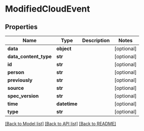 # ModifiedCloudEvent

## Properties
Name | Type | Description | Notes
------------ | ------------- | ------------- | -------------
**data** | **object** |  | [optional] 
**data_content_type** | **str** |  | [optional] 
**id** | **str** |  | [optional] 
**person** | **str** |  | [optional] 
**previously** | **str** |  | [optional] 
**source** | **str** |  | [optional] 
**spec_version** | **str** |  | [optional] 
**time** | **datetime** |  | [optional] 
**type** | **str** |  | [optional] 

[[Back to Model list]](../README.md#documentation-for-models) [[Back to API list]](../README.md#documentation-for-api-endpoints) [[Back to README]](../README.md)

